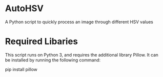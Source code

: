 # AutoHSV
A Python script to quickly process an image through different HSV values

# Required Libaries
This script runs on Python 3, and requires the additional library Pillow. It can
be installed by running the following command:

pip install pillow
